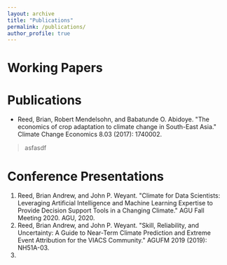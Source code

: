 ```yaml
---
layout: archive
title: "Publications"
permalink: /publications/
author_profile: true
---
```

# Working Papers


# Publications
* Reed, Brian, Robert Mendelsohn, and Babatunde O. Abidoye. "The economics of crop adaptation to climate change in South-East Asia." Climate Change Economics 8.03 (2017): 1740002.
> asfasdf

# Conference Presentations
1. Reed, Brian Andrew, and John P. Weyant. "Climate for Data Scientists: Leveraging Artificial Intelligence and Machine Learning Expertise to Provide Decision Support Tools in a Changing Climate." AGU Fall Meeting 2020. AGU, 2020.
2. Reed, Brian Andrew, and John P. Weyant. "Skill, Reliability, and Uncertainty: A Guide to Near-Term Climate Prediction and Extreme Event Attribution for the VIACS Community." AGUFM 2019 (2019): NH51A-03.
3. 
